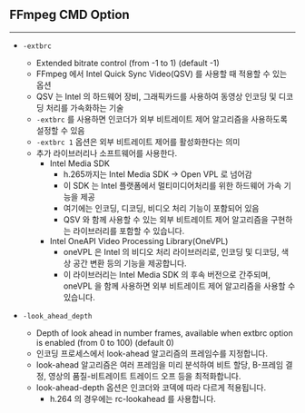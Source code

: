 ## FFmpeg CMD Option

---

- `-extbrc`
    - Extended bitrate control (from -1 to 1) (default -1)
    - FFmpeg 에서 Intel Quick Sync Video(QSV) 를 사용할 때 적용할 수 있는 옵션
    - QSV 는 Intel 의 하드웨어 장비, 그래픽카드를 사용하여 동영상 인코딩 및 디코딩 처리를 가속화하는 기술
    - `-extbrc` 를 사용하면 인코더가 외부 비트레이트 제어 알고리즘을 사용하도록 설정할 수 있음
    - `-extbrc 1` 옵션은 외부 비트레이트 제어를 활성화한다는 의미
    - 추가 라이브러리나 소프트웨어를 사용한다.
        - Intel Media SDK
            - h.265까지는 Intel Media SDK → Open VPL 로 넘어감
            - 이 SDK 는 Intel 플랫폼에서 멀티미디어처리를 위한 하드웨어 가속 기능을 제공
            - 여기에는 인코딩, 디코딩, 비디오 처리 기능이 포함되어 있음
            - QSV 와 함께 사용할 수 있는 외부 비트레이트 제어 알고리즘을 구현하는 라이브러리를 포함할 수 있습니다.
        - Intel OneAPI Video Processing Library(OneVPL)
            - oneVPL 은 Intel 의 비디오 처리 라이브러리로, 인코딩 및 디코딩, 색상 공간 변환 등의 기능을 제공합니다.
            - 이 라이브러리는 Intel Media SDK 의 후속 버전으로 간주되며, oneVPL 을 함께 사용하면 외부 비트레이트 제어 알고리즘을 사용할 수 있습니다.

- `-look_ahead_depth`
    - Depth of look ahead in number frames, available when extbrc option is enabled (from 0 to 100) (default 0)
    - 인코딩 프로세스에서 look-ahead 알고리즘의 프레임수를 지정합니다.
    - look-ahead 알고리즘은 여러 프레임을 미리 분석하여 비트 할당, B-프레임 결정, 영상의 품질-비트레이트 트레이드 오프 등을 최적화합니다.
    - look-ahead-depth 옵션은 인코더와 코덱에 따라 다르게 적용됩니다.
        - h.264 의 경우에는 rc-lookahead 를 사용합니다.